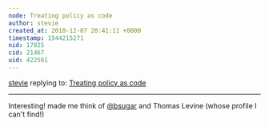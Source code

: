 ```yaml
---
node: Treating policy as code
author: stevie
created_at: 2018-12-07 20:41:11 +0000
timestamp: 1544215271
nid: 17825
cid: 21467
uid: 422561
---
```




[stevie](../profile/stevie) replying to: [Treating policy as code](../notes/liz/12-07-2018/treating-policy-as-code)

----
 Interesting! made me think of [@bsugar](/profile/bsugar) and Thomas Levine (whose profile I can't find!)